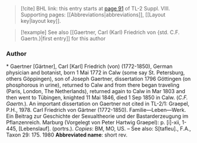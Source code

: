 > [!cite] BHL link: this entry starts at [page 91](https://www.biodiversitylibrary.org/page/33258569) of TL-2 Suppl. VIII.
> Supporting pages: [[Abbreviations|abbreviations]], [[Layout key|layout key]].

> [!example] See also [[Gaertner, Carl (Karl) Friedrich von {std. C.F. Gaertn.}|first entry]] for this author

### Author

\* Gaertner \[Gärtner\], Carl \[Karl\] Friedrich (von) (1772-1850), German physician and botanist, born 1 Mai 1772 in Calw (some say St. Petersburg, others Göppingen), son of Joseph Gaertner, dissertation 1796 Göttingen (on phosphorous in urine), returned to Calw and from there began traveling (Paris, London, The Netherlands), returned again to Calw in Mar 1803 and then went to Tübingen, knighted 11 Mai 1846, died 1 Sep 1850 in Calw. (*C.F. Gaertn.*). An important dissertation on Gaertner not cited in TL-2/1: Graepel, P.H., 1978. Carl Friedrich von Gärtner (1772-1850). Familie—Leben—Werk. Ein Beitrag zur Geschichte der Sexualtheorie und der Bastarderzeugung im Pflanzenreich. Marburg (Vorgelegt von Peter Hartwig Graepel): p. \[i\]-xii, 1-445, \[Lebenslauf\]. (portrs.). *Copies*: BM, MO, US. – See also: S\[tafleu\]., F.A., Taxon 29: 175. 1980 
**Abbreviated name**: short rev.

